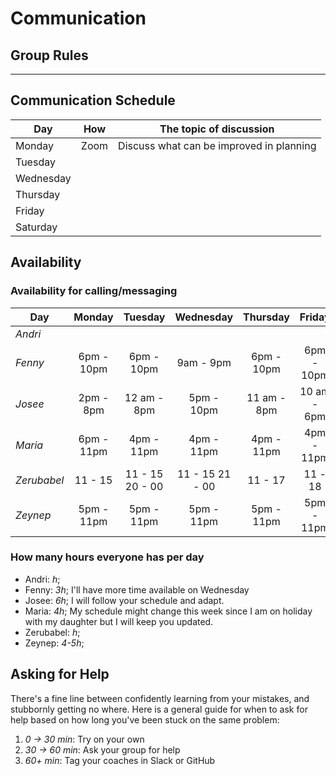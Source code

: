 # Communication

## Group Rules

<!-- any general rules you'd like to set for your group? -->

---

## Communication Schedule

| Day       | How  | The topic of discussion                  |
| --------- | :--: | ---------------------------------------- |
| Monday    | Zoom | Discuss what can be improved in planning |
| Tuesday   |      |                                          |
| Wednesday |      |                                          |
| Thursday  |      |                                          |
| Friday    |      |                                          |
| Saturday  |      |                                          |

<!-- ## Communication Channels

how often will we get in touch on each channel, and what we will discuss there:

- **Issues**:
- **Pull Requests**:
- **GitHub Discussions**: For review
- **Slack/Discord**: Discord
- **Video Calls**: Yes

--- -->

## Availability

### Availability for calling/messaging

| Day         |   Monday   |     Tuesday     |    Wednesday    |  Thursday   |   Friday    |   Saturday   |   Sunday   |
| ----------- | :--------: | :-------------: | :-------------: | :---------: | :---------: | :----------: | :--------: |
| _Andri_     |            |                 |                 |             |             |              |            |
| _Fenny_     | 6pm - 10pm |   6pm - 10pm    |    9am - 9pm    | 6pm - 10pm  | 6pm - 10pm  |  6pm - 10pm  | 6pm - 10pm |
| _Josee_     | 2pm - 8pm  |   12 am - 8pm   |   5pm - 10pm    | 11 am - 8pm | 10 am - 6pm | 11 am - 11pm |            |
| _Maria_     | 6pm - 11pm |   4pm - 11pm    |   4pm - 11pm    | 4pm - 11pm  | 4pm - 11pm  |  4pm - 11pm  |            |
| _Zerubabel_ |  11 - 15   | 11 - 15 20 - 00 | 11 - 15 21 - 00 |   11 - 17   |   11 - 18   |              |            |
| _Zeynep_    | 5pm - 11pm |   5pm - 11pm    |   5pm - 11pm    | 5pm - 11pm  | 5pm - 11pm  |  5pm - 11pm  |            |

### How many hours everyone has per day

- Andri: _h_;
- Fenny: _3h_; I'll have more time available on Wednesday
- Josee: _6h_; I will follow your schedule and adapt.
- Maria: _4h_; My schedule might change this week since I am on holiday with my
  daughter but I will keep you updated.
- Zerubabel: _h_;
- Zeynep: _4-5h_;

## Asking for Help

There's a fine line between confidently learning from your mistakes, and
stubbornly getting no where. Here is a general guide for when to ask for help
based on how long you've been stuck on the same problem:

1. _0 -> 30 min_: Try on your own
2. _30 -> 60 min_: Ask your group for help
3. _60+ min_: Tag your coaches in Slack or GitHub
